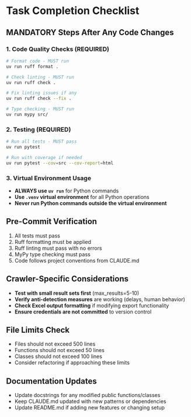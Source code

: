 # Task Completion Checklist

## MANDATORY Steps After Any Code Changes

### 1. Code Quality Checks (REQUIRED)
```bash
# Format code - MUST run
uv run ruff format .

# Check linting - MUST run  
uv run ruff check .

# Fix linting issues if any
uv run ruff check --fix .

# Type checking - MUST run
uv run mypy src/
```

### 2. Testing (REQUIRED)
```bash
# Run all tests - MUST pass
uv run pytest

# Run with coverage if needed
uv run pytest --cov=src --cov-report=html
```

### 3. Virtual Environment Usage
- **ALWAYS use `uv run`** for Python commands
- **Use `.venv` virtual environment** for all Python operations
- **Never run Python commands outside the virtual environment**

## Pre-Commit Verification
1. All tests must pass
2. Ruff formatting must be applied
3. Ruff linting must pass with no errors
4. MyPy type checking must pass
5. Code follows project conventions from CLAUDE.md

## Crawler-Specific Considerations
- **Test with small result sets first** (max_results=5-10)
- **Verify anti-detection measures** are working (delays, human behavior)
- **Check Excel output formatting** if modifying export functionality
- **Ensure credentials are not committed** to version control

## File Limits Check
- Files should not exceed 500 lines
- Functions should not exceed 50 lines  
- Classes should not exceed 100 lines
- Consider refactoring if approaching these limits

## Documentation Updates
- Update docstrings for any modified public functions/classes
- Keep CLAUDE.md updated with new patterns or dependencies
- Update README.md if adding new features or changing setup